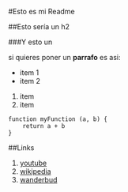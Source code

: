 #Esto es mi Readme

##Esto sería un h2

###Y esto un 


si quieres poner un **parrafo** es asi: 

* item 1
* item 2

1. item
2. item

```
function myFunction (a, b) {
    return a + b
}
```
##Links
1. [youtube](https://www.youtube.com/)
2. [wikipedia](https://www.wikipedia.org/)
3. [wanderbud](https://www.wanderbud.es/)



